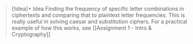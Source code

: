 
> [!idea]+ Idea
> Finding the frequency of specific letter combinations in ciphertexts and comparing that to plaintext letter frequencies. This is really useful in solving caesar and substitution ciphers. For a practical example of how this works, see [[Assignment 1 - Intro & Cryptography]]  
